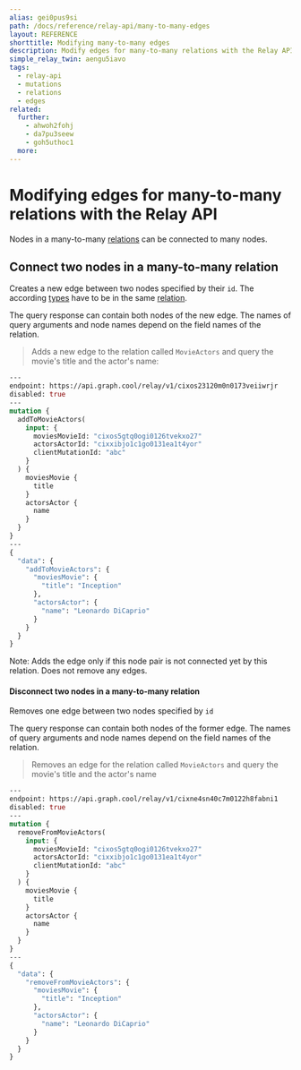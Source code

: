 ```yaml
---
alias: gei0pus9si
path: /docs/reference/relay-api/many-to-many-edges
layout: REFERENCE
shorttitle: Modifying many-to-many edges
description: Modify edges for many-to-many relations with the Relay API and connect or disconnect two nodes in your GraphQL backend.
simple_relay_twin: aengu5iavo
tags:
  - relay-api
  - mutations
  - relations
  - edges
related:
  further:
    - ahwoh2fohj
    - da7pu3seew
    - goh5uthoc1
  more:
---
```


# Modifying edges for many-to-many relations with the Relay API

Nodes in a many-to-many [relations](!alias-goh5uthoc1) can be connected to many nodes.

## Connect two nodes in a many-to-many relation

Creates a new edge between two nodes specified by their `id`. The according [types](!alias-ij2choozae) have to be in the same [relation](!alias-goh5uthoc1).

The query response can contain both nodes of the new edge. The names of query arguments and node names depend on the field names of the relation.

> Adds a new edge to the relation called `MovieActors` and query the movie's title and the actor's name:

```graphql
---
endpoint: https://api.graph.cool/relay/v1/cixos23120m0n0173veiiwrjr
disabled: true
---
mutation {
  addToMovieActors(
    input: {
      moviesMovieId: "cixos5gtq0ogi0126tvekxo27"
      actorsActorId: "cixxibjo1c1go0131ea1t4yor"
      clientMutationId: "abc"
    }
  ) {
    moviesMovie {
      title
    }
    actorsActor {
      name
    }
  }
}
---
{
  "data": {
    "addToMovieActors": {
      "moviesMovie": {
        "title": "Inception"
      },
      "actorsActor": {
        "name": "Leonardo DiCaprio"
      }
    }
  }
}
```

Note: Adds the edge only if this node pair is not connected yet by this relation. Does not remove any edges.

#### Disconnect two nodes in a many-to-many relation

Removes one edge between two nodes specified by `id`

The query response can contain both nodes of the former edge. The names of query arguments and node names depend on the field names of the relation.

> Removes an edge for the relation called `MovieActors` and query the movie's title and the actor's name

```graphql
---
endpoint: https://api.graph.cool/relay/v1/cixne4sn40c7m0122h8fabni1
disabled: true
---
mutation {
  removeFromMovieActors(
    input: {
      moviesMovieId: "cixos5gtq0ogi0126tvekxo27"
      actorsActorId: "cixxibjo1c1go0131ea1t4yor"
      clientMutationId: "abc"
    }
  ) {
    moviesMovie {
      title
    }
    actorsActor {
      name
    }
  }
}
---
{
  "data": {
    "removeFromMovieActors": {
      "moviesMovie": {
        "title": "Inception"
      },
      "actorsActor": {
        "name": "Leonardo DiCaprio"
      }
    }
  }
}
```
